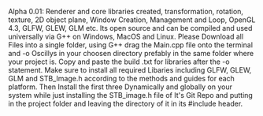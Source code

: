 Alpha 0.01: Renderer and core libraries created, transformation, rotation, texture, 2D object plane, Window Creation, Management and Loop, OpenGL 4.3, GLFW, GLEW, GLM etc. Its open source and can be compiled and used universally via G++ on Windows, MacOS and Linux. Please Download all Files into a single folder, using G++ drag the Main.cpp file onto the terminal and -o Oscillys in your choosen directory prefably in the same folder where your project is. Copy and paste the build .txt for libraries after the -o statement. Make sure to install all required Libaries including GLFW, GLEW, GLM and STB_Image.h according to the methods and guides for each platform. Then Install the first three Dynamically and globally on your system while just installing the STB_image.h file of It's Git Repo and putting in the project folder and leaving the directory of it in its #include header.
